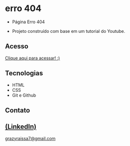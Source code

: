 # erro 404

 - Página Erro 404

 - Projeto construído com base em um tutorial do Youtube.

## Acesso
 [Clique aqui para acessar! :)](https://erro404.vercel.app/)

## Tecnologias

- HTML
- CSS
- Git e Github


## Contato
[(LinkedIn)](https://www.linkedin.com/in/grazielly-raissa-pereira-b511342b6?utm_source=share&utm_campaign=share_via&utm_content=profile&utm_medium=android_app)
-----
grazyraissa7@gmail.com
